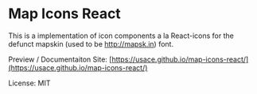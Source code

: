 # Map Icons React

This is a implementation of icon components a la React-icons for the defunct mapskin (used to be http://mapsk.in) font.

Preview / Documentaiton Site: [https://usace.github.io/map-icons-react/](https://usace.github.io/map-icons-react/)

License: MIT
